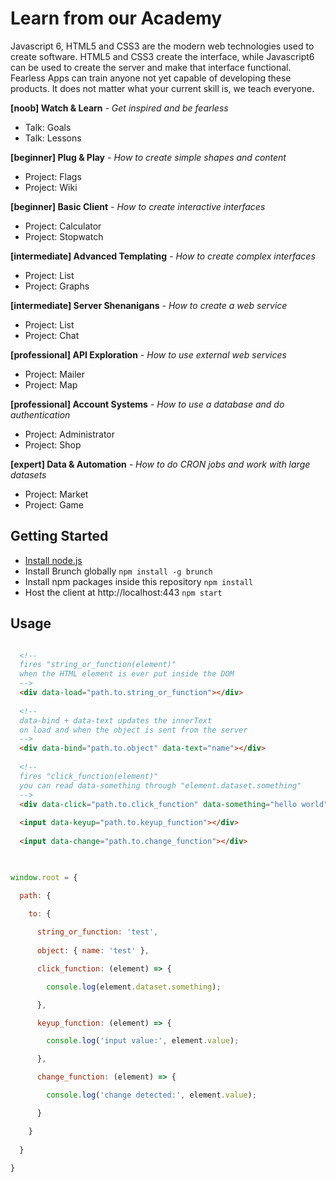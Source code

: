 # Learn from our Academy
Javascript 6, HTML5 and CSS3 are the modern web technologies used to create software.
HTML5 and CSS3 create the interface, while Javascript6 can be used to create the server and make that interface functional.
Fearless Apps can train anyone not yet capable of developing these products. It does not matter what your current skill is, we teach everyone.

**[noob] Watch & Learn** *- Get inspired and be fearless*

- Talk: Goals
- Talk: Lessons

**[beginner] Plug & Play** *- How to create simple shapes and content*

- Project: Flags
- Project: Wiki

**[beginner] Basic Client** *- How to create interactive interfaces*

- Project: Calculator
- Project: Stopwatch

**[intermediate] Advanced Templating** *- How to create complex interfaces*
- Project: List
- Project: Graphs

**[intermediate] Server Shenanigans** *- How to create a web service*

- Project: List
- Project: Chat

**[professional] API Exploration** *- How to use external web services*

- Project: Mailer
- Project: Map

**[professional] Account Systems** *- How to use a database and do authentication*

- Project: Administrator
- Project: Shop

**[expert] Data & Automation** *- How to do CRON jobs and work with large datasets*

- Project: Market
- Project: Game

## Getting Started
* [Install node.js](http://nodejs.org/download/)
* Install Brunch globally `npm install -g brunch`
* Install npm packages inside this repository `npm install`
* Host the client at http://localhost:443 `npm start`

## Usage
```html

  <!--
  fires "string_or_function(element)" 
  when the HTML element is ever put inside the DOM
  -->
  <div data-load="path.to.string_or_function"></div>
  
  <!--
  data-bind + data-text updates the innerText
  on load and when the object is sent from the server
  -->
  <div data-bind="path.to.object" data-text="name"></div>
  
  <!--
  fires "click_function(element)"
  you can read data-something through "element.dataset.something"
  -->
  <div data-click="path.to.click_function" data-something="hello world"></div>
  
  <input data-keyup="path.to.keyup_function"></div>
  
  <input data-change="path.to.change_function"></div>
  
```
```javascript

window.root = {

  path: {
  
    to: {

      string_or_function: 'test',
      
      object: { name: 'test' },

      click_function: (element) => {

        console.log(element.dataset.something);

      },

      keyup_function: (element) => {

        console.log('input value:', element.value);

      },

      change_function: (element) => {

        console.log('change detected:', element.value);

      }

    }
  
  }
  
}

```
